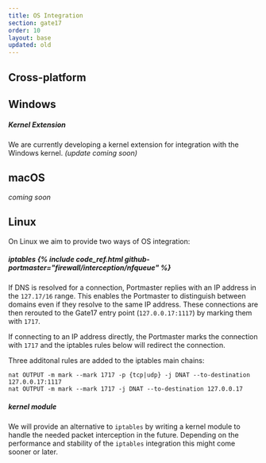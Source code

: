 ```yaml
---
title: OS Integration
section: gate17
order: 10
layout: base
updated: old
---
```


## Cross-platform

## Windows

##### Kernel Extension

We are currently developing a kernel extension for integration with the Windows kernel. _(update coming soon)_

## macOS

_coming soon_

## Linux

On Linux we aim to provide two ways of OS integration:

##### iptables {% include code_ref.html github-portmaster="firewall/interception/nfqueue" %}

If DNS is resolved for a connection, Portmaster replies with an IP address in the `127.17/16` range. This enables the Portmaster to distinguish between domains even if they resolve to the same IP address.
These connections are then rerouted to the Gate17 entry point (`127.0.0.17:1117`) by marking them with `1717`.

If connecting to an IP address directly, the Portmaster marks the connection with `1717` and the iptables rules below will redirect the connection.

Three additonal rules are added to the iptables main chains:
```
nat OUTPUT -m mark --mark 1717 -p {tcp|udp} -j DNAT --to-destination 127.0.0.17:1117
nat OUTPUT -m mark --mark 1717 -j DNAT --to-destination 127.0.0.17
```

##### kernel module

We will provide an alternative to `iptables` by writing a kernel module to handle the needed packet interception in the future. Depending on the performance and stability of the `iptables` integration this might come sooner or later.
